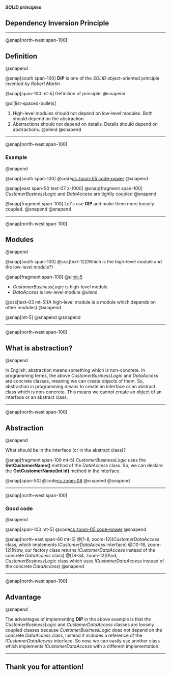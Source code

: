##### SOLID principles
## Dependency Inversion Principle

---

@snap[north-west span-100]
## Definition
@snapend

@snap[south span-100]
**DIP** is one of the *SOLID* object-oriented principle invented by *Robert Martin*

@snap[span-100 mt-5]
Definition of principle:
@snapend

@ol[list-spaced-bullets]
1. High-level modules should not depend on low-level modules. Both should depend on the abstraction.
1. Abstractions should not depend on details. Details should depend on abstractions.
@olend
@snapend

---

@snap[north-west span-100]
### Example
@snapend

@snap[south span-100]
@code[cs zoom-05 code-power](src/code/DIP_bad.cs)
@snapend

@snap[east span-50 text-07 z-1000]
@snap[fragment span-100]
*CustomerBusinessLogic* and *DataAccess* are tightly coupled
@snapend

@snap[fragment span-100]
Let's use **DIP** and make them more loosely coupled.
@snapend
@snapend

---

@snap[north-west span-100]
## Modules
@snapend

@snap[south span-100]
@css[text-12](Which is the high-level module and the low-level module?)

@snap[fragment span-100]
@ul[mt-5](false)
- *CustomerBusinessLogic* is high-level module
- *DataAccess* is low-level module
@ulend

@css[text-03 mt-5](A high-level module is a module which depends on other modules)
@snapend

@snap[mt-5]
@snapend
@snapend

---

@snap[north-west span-100]
## What is abstraction?
@snapend

In English, abstraction means something which is non-concrete. In programming terms, the above *CustomerBusinessLogic* and *DataAccess* are concrete classes, meaning we can create objects of them. So, abstraction in programming means to create an interface or an abstract class which is non-concrete. This means we cannot create an object of an interface or an abstract class.

---

@snap[north-west span-100]
## Abstraction
@snapend

What should be in the interface (or in the abstract class)?

@snap[fragment span-100 mt-5]
*CustomerBusinessLogic* uses the **GetCustomerName()** method of the *DataAccess* class. So, we can declare the **GetCustomerName(int id)** method in the interface.

@snap[span-50]
@code[cs zoom-08](src/code/DIP_good.cs?lines=1-4)
@snapend
@snapend

---

@snap[north-west span-100]
### Good code
@snapend

@snap[span-100 mt-5]
@code[cs zoom-05 code-power](src/code/DIP_good.cs?lines=6-37)
@snapend

@snap[north-east span-60 mt-5]
@[1-8, zoom-12](*CustomerDataAccess* class, which implements *ICustomerDataAccess* interface)
@[10-16, zoom-12](Now, our factory class returns *ICustomerDataAccess* instead of the concrete *DataAccess* class)
@[18-34, zoom-12](And, *CustomerBusinessLogic* class which uses *ICustomerDataAccess* instead of the concrete *DataAccess*)
@snapend

---

@snap[north-west span-100]
## Advantage
@snapend

The advantages of implementing **DIP** in the above example is that the *CustomerBusinessLogic* and *CustomerDataAccess* classes are loosely coupled classes because *CustomerBusinessLogic* does not depend on the concrete *DataAccess* class, instead it includes a reference of the *ICustomerDataAccess* interface. So now, we can easily use another class which implements *ICustomerDataAccess* with a different implementation.

---

## Thank you for attention!